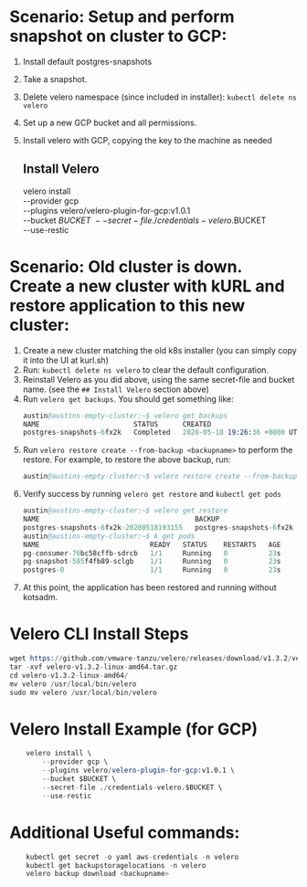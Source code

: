 # Scenario: Setup and perform snapshot on cluster to GCP: 
1. Install default postgres-snapshots
2. Take a snapshot. 
3. Delete velero namespace (since included in installer): `kubectl delete ns velero`
4. Set up a new GCP bucket and all permissions. 
5. Install velero with GCP, copying the key to the machine as needed

    ## Install Velero
    velero install \
        --provider gcp \
        --plugins velero/velero-plugin-for-gcp:v1.0.1 \
        --bucket $BUCKET \
        --secret-file ./credentials-velero.$BUCKET \
        --use-restic

# Scenario: Old cluster is down. Create a new cluster with kURL and restore application to this new cluster: 
1. Create a new cluster matching the old k8s installer (you can simply copy it into the UI at kurl.sh)
2. Run: `kubectl delete ns velero` to clear the default configuration. 
3. Reinstall Velero as you did above, using the same secret-file and bucket name. (see the `## Install Velero` section above)
4. Run `velero get backups`. You should get something like: 
    ```s
    austin@austins-empty-cluster:~$ velero get backups
    NAME                       STATUS      CREATED                         EXPIRES   STORAGE LOCATION   SELECTOR
    postgres-snapshots-6fx2k   Completed   2020-05-18 19:26:36 +0000 UTC   29d       default            <none>
    ```
5. Run `velero restore create --from-backup <backupname>` to perform the restore. For example, to restore the above backup, run: 
    ```s
    austin@austins-empty-cluster:~$ velero restore create --from-backup postgres-snapshots-6fx2k
    ```
6. Verify success by running `velero get restore` and `kubectl get pods` 
    ```s
    austin@austins-empty-cluster:~$ velero get restore
    NAME                                      BACKUP                     STATUS      WARNINGS   ERRORS   CREATED                         SELECTOR
    postgres-snapshots-6fx2k-20200518193155   postgres-snapshots-6fx2k   Completed   2          0        2020-05-18 19:31:55 +0000 UTC   <none>
    austin@austins-empty-cluster:~$ k get pods
    NAME                           READY   STATUS    RESTARTS   AGE
    pg-consumer-76bc58cffb-sdrcb   1/1     Running   0          23s
    pg-snapshot-585f4fb89-sclgb    1/1     Running   0          23s
    postgres-0                     1/1     Running   0          23s
    ```
7. At this point, the application has been restored and running without kotsadm. 


# Velero CLI Install Steps
```s
wget https://github.com/vmware-tanzu/velero/releases/download/v1.3.2/velero-v1.3.2-linux-amd64.tar.gz
tar -xvf velero-v1.3.2-linux-amd64.tar.gz
cd velero-v1.3.2-linux-amd64/
mv velero /usr/local/bin/velero
sudo mv velero /usr/local/bin/velero
```

# Velero Install Example (for GCP)
```s
    velero install \
        --provider gcp \
        --plugins velero/velero-plugin-for-gcp:v1.0.1 \
        --bucket $BUCKET \
        --secret-file ./credentials-velero.$BUCKET \
        --use-restic
```


# Additional Useful commands: 
```s
    kubectl get secret -o yaml aws-credentials -n velero
    kubectl get backupstoragelocations -n velero
    velero backup download <backupname>
```
